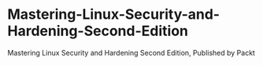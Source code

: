 # Mastering-Linux-Security-and-Hardening-Second-Edition
Mastering Linux Security and Hardening Second Edition, Published by Packt
